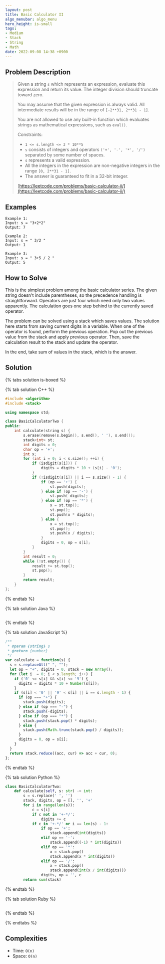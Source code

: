 ```yaml
---
layout: post
title: Basic Calculator II
algo_menubar: algo_menu
hero_height: is-small
tags:
- Medium
- Stack
- String
- Math
date: 2022-09-08 14:38 +0900
---
```


## Problem Description
> Given a string `s` which represents an expression, evaluate this expression and return its value.
> The integer division should truncate toward zero.
>
> You may assume that the given expression is always valid.
> All intermediate results will be in the range of `[-2**31, 2**31 - 1]`.
>
> You are not allowed to use any built-in function which evaluates
> strings as mathematical expressions, such as `eval()`.
>
> Constraints:
> - `1 <= s.length <= 3 * 10**5`
> - `s` consists of integers and operators `('+', '-', '*', '/')` separated by some
>     number of spaces.
> - `s` represents a valid expression.
> - All the integers in the expression are non-negative integers in the range `[0, 2**31 - 1]`.
> - The answer is guaranteed to fit in a 32-bit integer.
>
> [https://leetcode.com/problems/basic-calculator-ii/](https://leetcode.com/problems/basic-calculator-ii/)

## Examples
```
Example 1:
Input: s = "3+2*2"
Output: 7
```

```
Example 2:
Input: s = " 3/2 "
Output: 1
```

```
Example 3:
Input: s = " 3+5 / 2 "
Output: 5
```

## How to Solve
This is the simplest problem among the basic calculator series.
The given string doesn't include parentheses, so the precedence handling is straightforward.
Operators are just four which need only two values apparently.
The calculation goes one step behind to the currently saved operator.

The problem can be solved using a stack which saves values.
The solution here starts from saving current digits in a variable.
When one of the operator is found, perform the previous operation.
Pop out the previous value from the stack and apply previous operator.
Then, save the calculation result to the stack and update the operator.

In the end, take sum of values in the stack, which is the answer.

## Solution

{% tabs solution is-boxed %}

{% tab solution C++ %}
```cpp
#include <algorithm>
#include <stack>

using namespace std;

class BasicCalculatorTwo {
public:
    int calculate(string s) {
        s.erase(remove(s.begin(), s.end(), ' '), s.end());
        stack<int> st;
        int digits = 0;
        char op = '+';
        int x;
        for (int i = 0; i < s.size(); ++i) {
            if (isdigit(s[i])) {
                digits = digits * 10 + (s[i] - '0');
            }
            if (!isdigit(s[i]) || i == s.size() - 1) {
                if (op == '+') {
                    st.push(digits);
                } else if (op == '-') {
                    st.push(-digits);
                } else if (op == '*') {
                    x = st.top();
                    st.pop();
                    st.push(x * digits);
                } else {
                    x = st.top();
                    st.pop();
                    st.push(x / digits);
                }
                digits = 0, op = s[i];
            }
        }
        int result = 0;
        while (!st.empty()) {
            result += st.top();
            st.pop();
        }
        return result;
    }
};
```
{% endtab %}

{% tab solution Java %}
```java

```
{% endtab %}

{% tab solution JavaScript %}
```js
/**
 * @param {string} s
 * @return {number}
 */
var calculate = function(s) {
  s = s.replaceAll(" ", "");
  let op = "+", digits = 0, stack = new Array();
  for (let i  = 0; i < s.length; i++) {
    if ('0' <= s[i] && s[i] <= '9') {
      digits = digits * 10 + Number(s[i]);
    }
    if (s[i] < '0' || '9' < s[i] || i == s.length - 1) {
      if (op === "+") {
        stack.push(digits);
      } else if (op === "-") {
        stack.push(-digits);
      } else if (op === "*") {
        stack.push(stack.pop() * digits);
      } else {
        stack.push(Math.trunc(stack.pop() / digits));
      }
      digits = 0, op = s[i];
    }
  }
  return stack.reduce((acc, cur) => acc + cur, 0);
};
```
{% endtab %}

{% tab solution Python %}
```python
class BasicCalculatorTwo:
    def calculate(self, s: str) -> int:
        s = s.replace(' ', '')
        stack, digits, op = [], '', '+'
        for i in range(len(s)):
            c = s[i]
            if c not in '+-*/':
                digits += c
            if c in '+-*/' or i == len(s) - 1:
                if op == '+':
                    stack.append(int(digits))
                elif op == '-':
                    stack.append((-1) * int(digits))
                elif op == '*':
                    x = stack.pop()
                    stack.append(x * int(digits))
                elif op == '/':
                    x = stack.pop()
                    stack.append(int(x / int(digits)))
                digits, op = '', c
        return sum(stack)
```
{% endtab %}

{% tab solution Ruby %}
```ruby

```
{% endtab %}

{% endtabs %}


## Complexities
- Time: `O(n)`
- Space: `O(n)`
